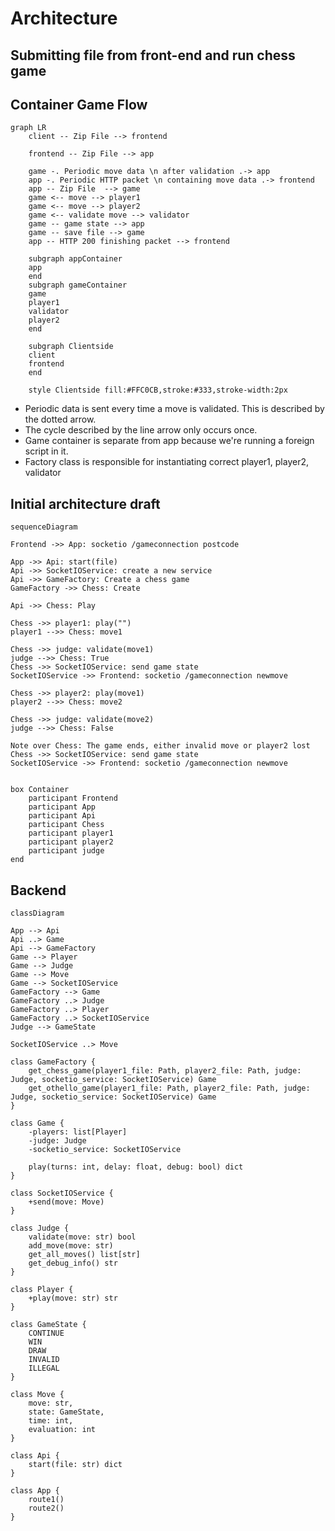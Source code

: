 # Architecture

## Submitting file from front-end and run chess game

## Container Game Flow

```mermaid
graph LR
    client -- Zip File --> frontend

    frontend -- Zip File --> app

    game -. Periodic move data \n after validation .-> app
    app -. Periodic HTTP packet \n containing move data .-> frontend
    app -- Zip File  --> game
    game <-- move --> player1
    game <-- move --> player2
    game <-- validate move --> validator
    game -- game state --> app
    game -- save file --> game
    app -- HTTP 200 finishing packet --> frontend

    subgraph appContainer
    app
    end
    subgraph gameContainer
    game
    player1
    validator
    player2
    end

    subgraph Clientside
    client
    frontend
    end

    style Clientside fill:#FFC0CB,stroke:#333,stroke-width:2px
```

- Periodic data is sent every time a move is validated. This is described by the dotted arrow.
- The cycle described by the line arrow only occurs once.
- Game container is separate from app because we're running a foreign script in it.
- Factory class is responsible for instantiating correct player1, player2, validator

## Initial architecture draft

```mermaid
sequenceDiagram

Frontend ->> App: socketio /gameconnection postcode

App ->> Api: start(file)
Api ->> SocketIOService: create a new service
Api ->> GameFactory: Create a chess game
GameFactory ->> Chess: Create

Api ->> Chess: Play

Chess ->> player1: play("")
player1 -->> Chess: move1

Chess ->> judge: validate(move1)
judge -->> Chess: True
Chess ->> SocketIOService: send game state
SocketIOService ->> Frontend: socketio /gameconnection newmove

Chess ->> player2: play(move1)
player2 -->> Chess: move2

Chess ->> judge: validate(move2)
judge -->> Chess: False

Note over Chess: The game ends, either invalid move or player2 lost
Chess ->> SocketIOService: send game state
SocketIOService ->> Frontend: socketio /gameconnection newmove


box Container
    participant Frontend
    participant App
    participant Api
    participant Chess
    participant player1
    participant player2
    participant judge
end
```

## Backend

```mermaid
classDiagram

App --> Api
Api ..> Game
Api --> GameFactory
Game --> Player
Game --> Judge
Game --> Move
Game --> SocketIOService
GameFactory --> Game
GameFactory ..> Judge
GameFactory ..> Player
GameFactory ..> SocketIOService
Judge --> GameState

SocketIOService ..> Move

class GameFactory {
    get_chess_game(player1_file: Path, player2_file: Path, judge: Judge, socketio_service: SocketIOService) Game
    get_othello_game(player1_file: Path, player2_file: Path, judge: Judge, socketio_service: SocketIOService) Game
}

class Game {
    -players: list[Player]
    -judge: Judge
    -socketio_service: SocketIOService

    play(turns: int, delay: float, debug: bool) dict
}

class SocketIOService {
    +send(move: Move)
}

class Judge {
    validate(move: str) bool
    add_move(move: str)
    get_all_moves() list[str]
    get_debug_info() str
}

class Player {
    +play(move: str) str
}

class GameState {
    CONTINUE
    WIN
    DRAW
    INVALID
    ILLEGAL
}

class Move {
    move: str,
    state: GameState,
    time: int,
    evaluation: int
}

class Api {
    start(file: str) dict
}

class App {
    route1()
    route2()
}
```
